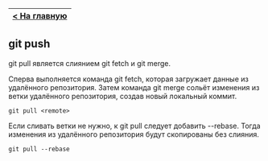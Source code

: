 |[< На главную](readme.md)|
|-|

## git push

git pull является слиянием git fetch и git merge. 

Сперва выполняется команда git fetch, которая загружает данные из удалённого репозитория. Затем команда git merge сольёт изменения из ветки удалённого репозитория, создав новый локальный коммит. 

```
git pull <remote>
```

Если сливать ветки не нужно, к git pull следует добавить --rebase. Тогда изменения из удалённого репозитория будут скопированы без слияния.

```
git pull --rebase
```
